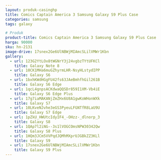 ```yaml
---
layout: produk-casinghp
title: Comics Captain America 3 Samsung Galaxy S9 Plus Case
categories: samsung
tags: galaxy

# Produk
product-title: Comics Captain America 3 Samsung Galaxy S9 Plus Case
harga: 90000
sku: hn-2131
image-drive: 17snex2Ge6UlNBWjMIAmcSLilVMWr1Kbn
gallery:
  - url: 123G2YtLOx8tWGNrY3j24vgbzTYtUFKCl
    title: Galaxy Note 8
  - url: 10CK1MHa6muGZhyrmLHR-NsyHLstydIPP
    title: Galaxy S6
  - url: 1bxhKWdHGgFU42fs63JAeBmhfhGil261B
    title: Galaxy S6 Edge
  - url: 1qcL4gnpsACKdwaQQSDr859I1XM-Vb4iE
    title: Galaxy S6 Edge Plus
  - url: 17g7iaMAKANjZmZHx6U8A1gwKoWHonWXk
    title: Galaxy S7
  - url: 10LKveNJvhe3eGS3PyeuLFGNTfR8LaU9U
    title: Galaxy S7 Edge
  - url: 1pZkU_HWUtcIdyIF4_-OHzz-_dlnorp_3
    title: Galaxy S8
  - url: 1QAp7l2iNG--3s1lVOGCOmsNPW30342Qw
    title: Galaxy S8 Plus
  - url: 1HQm3JCm5VVPqdJQMhMXprUJGBkZZ3KLl
    title: Galaxy S9
  - url: 17snex2Ge6UlNBWjMIAmcSLilVMWr1Kbn
    title: Galaxy S9 Plus
---
```

